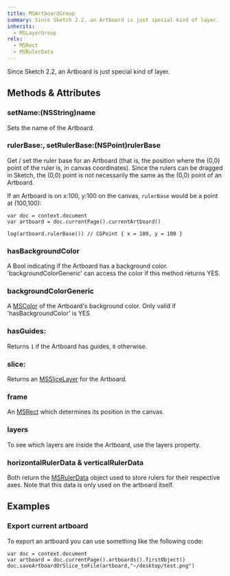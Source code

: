 ```yaml
---
title: MSArtboardGroup
summary: Since Sketch 2.2, an Artboard is just special kind of layer.
inherits:
  - MSLayerGroup
rels:
  - MSRect
  - MSRulerData
---
```




Since Sketch 2.2, an Artboard is just special kind of layer.

## Methods & Attributes

### setName:(NSString)name

Sets the name of the Artboard.

### rulerBase:, setRulerBase:(NSPoint)rulerBase

Get / set the ruler base for an Artboard (that is, the position where the (0,0) point of the ruler is, in canvas coordinates). Since the rulers can be dragged in Sketch, the (0,0) point is not necessarily the same as the (0,0) point of an Artboard.

If an Artboard is on x:100, y:100 on the canvas, `rulerBase` would be a point at (100,100):

```
var doc = context.document
var artboard = doc.currentPage().currentArtboard()

log(artboard.rulerBase()) // CGPoint { x = 100, y = 100 }
```

### hasBackgroundColor

A Bool indicating if the Artboard has a background color. 'backgroundColorGeneric' can access the color if this method returns YES.

### backgroundColorGeneric

A [MSColor](/reference/MSColor/) of the Artboard's background color. Only valid if 'hasBackgroundColor' is YES

### hasGuides:

Returns `1` if the Artboard has guides, `0` otherwise.

### slice:

Returns an [MSSliceLayer](/reference/MSSliceLayer/) for the Artboard.

### frame

An [MSRect](/reference/MSRect/) which determines its position in the canvas.

### layers

To see which layers are inside the Artboard, use the layers property.

### horizontalRulerData & verticalRulerData

Both return the [MSRulerData](/reference/MSRulerData/) object used to store rulers for their respective axes. Note that this data is only used on the artboard itself.

## Examples

### Export current artboard

To export an artboard you can use something like the following code:

```
var doc = context.document
var artboard = doc.currentPage().artboards().firstObject()
doc.saveArtboardOrSlice_toFile(artboard,"~/desktop/test.png")
```
